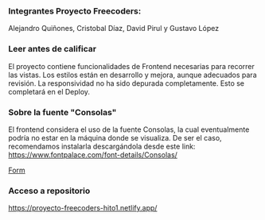### Integrantes Proyecto Freecoders:
Alejandro Quiñones, Cristobal Díaz, David Pirul y Gustavo López

### Leer antes de calificar
El proyecto contiene funcionalidades de Frontend necesarias para recorrer las vistas.
Los estilos están en desarrollo y mejora, aunque adecuados para revisión.
La responsividad no ha sido depurada completamente. Esto se completará en el Deploy.

### Sobre la fuente "Consolas"
El frontend considera el uso de la fuente Consolas, la cual eventualmente podría no estar en la máquina donde se visualiza.
De ser el caso, recomendamos instalarla descargándola desde este link: https://www.fontpalace.com/font-details/Consolas/

[Form](form.png)


### Acceso a repositorio
https://proyecto-freecoders-hito1.netlify.app/